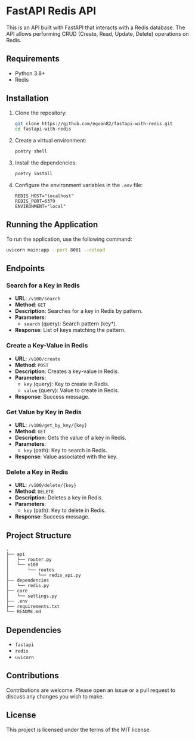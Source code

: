# FastAPI Redis API

This is an API built with FastAPI that interacts with a Redis database. The API allows performing CRUD (Create, Read, Update, Delete) operations on Redis.

## Requirements

- Python 3.8+
- Redis

## Installation

1. Clone the repository:
    ```bash
    git clone https://github.com/egoan82/fastapi-with-redis.git
    cd fastapi-with-redis
    ```

2. Create a virtual environment:
    ```bash
    poetry shell
    ```

3. Install the dependencies:
    ```bash
    poetry install
    ```

4. Configure the environment variables in the `.env` file:
    ```dotenv
    REDIS_HOST="localhost"
    REDIS_PORT=6379
    ENVIRONMENT="local"
    ```

## Running the Application

To run the application, use the following command:
```bash
uvicorn main:app --port 8001 --reload
```

## Endpoints

### Search for a Key in Redis

- **URL**: `/v100/search`
- **Method**: `GET`
- **Description**: Searches for a key in Redis by pattern.
- **Parameters**:
  - `search` (query): Search pattern (key*).
- **Response**: List of keys matching the pattern.

### Create a Key-Value in Redis

- **URL**: `/v100/create`
- **Method**: `POST`
- **Description**: Creates a key-value in Redis.
- **Parameters**:
  - `key` (query): Key to create in Redis.
  - `value` (query): Value to create in Redis.
- **Response**: Success message.

### Get Value by Key in Redis

- **URL**: `/v100/get_by_key/{key}`
- **Method**: `GET`
- **Description**: Gets the value of a key in Redis.
- **Parameters**:
  - `key` (path): Key to search in Redis.
- **Response**: Value associated with the key.

### Delete a Key in Redis

- **URL**: `/v100/delete/{key}`
- **Method**: `DELETE`
- **Description**: Deletes a key in Redis.
- **Parameters**:
  - `key` (path): Key to delete in Redis.
- **Response**: Success message.

## Project Structure

```plaintext
.
├── api
│   ├── router.py
│   └── v100
│       └── routes
│           └── redis_api.py
├── dependencies
│   └── redis.py
├── core
│   └── settings.py
├── .env
├── requirements.txt
└── README.md
```

## Dependencies

- `fastapi`
- `redis`
- `uvicorn`

## Contributions

Contributions are welcome. Please open an issue or a pull request to discuss any changes you wish to make.

## License

This project is licensed under the terms of the MIT license.
```